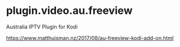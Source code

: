 # plugin.video.au.freeview

Australia IPTV Plugin for Kodi

https://www.matthuisman.nz/2017/08/au-freeview-kodi-add-on.html
